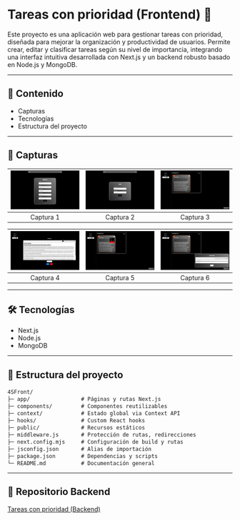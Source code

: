 # Tareas con prioridad (Frontend) 🚀

Este proyecto es una aplicación web para gestionar tareas con prioridad, diseñada para mejorar la organización y productividad de usuarios. Permite crear, editar y clasificar tareas según su nivel de importancia, integrando una interfaz intuitiva desarrollada con Next.js y un backend robusto basado en Node.js y MongoDB.

---

## 🧭 Contenido

- Capturas
- Tecnologías
- Estructura del proyecto

---

## 📸 Capturas

| ![Captura 1](/Captures/1.webp) | ![Captura 2](/Captures/2.webp) | ![Captura 3](/Captures/3.webp) |
|:--:|:--:|:--:|
| Captura 1 | Captura 2 | Captura 3 |

| ![Captura 4](/Captures/4.webp) | ![Captura 5](/Captures/5.webp) | ![Captura 6](/Captures/6.webp) |
|:--:|:--:|:--:|
| Captura 4 | Captura 5 | Captura 6 |

---

## 🛠 Tecnologías

- Next.js
- Node.js
- MongoDB

---

## 📁 Estructura del proyecto

```
4SFront/
├─ app/                # Páginas y rutas Next.js
├─ components/         # Componentes reutilizables
├─ context/            # Estado global via Context API
├─ hooks/              # Custom React hooks
├─ public/             # Recursos estáticos
├─ middleware.js       # Protección de rutas, redirecciones
├─ next.config.mjs     # Configuración de build y rutas
├─ jsconfig.json       # Alias de importación
├─ package.json        # Dependencias y scripts
└─ README.md           # Documentación general
```

---

## 🔗 Repositorio Backend

[Tareas con prioridad (Backend)](https://github.com/CristianArevaloDuran/4SBack)